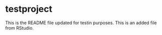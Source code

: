 # testproject

This is the README file updated for testin purposes.
This is an added file from RStudio.
